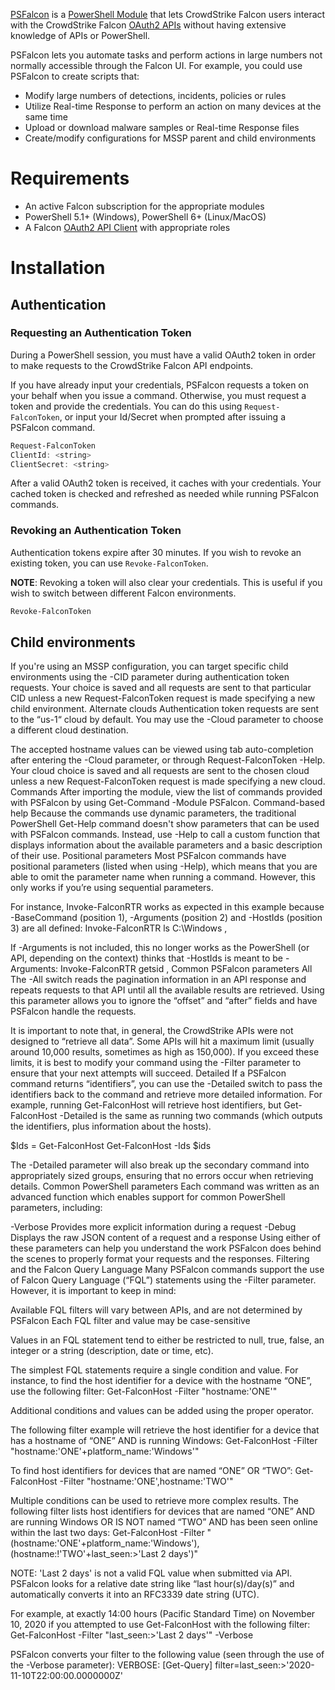 [PSFalcon](https://github.com/crowdstrike/psfalcon) is a [PowerShell Module](https://docs.microsoft.com/en-us/powershell/module/microsoft.powershell.core/about/about_modules?view=powershell-7) that lets CrowdStrike Falcon users interact with the CrowdStrike Falcon [OAuth2 APIs](https://assets.falcon.crowdstrike.com/support/api/swagger.html#/) without having extensive knowledge of APIs or PowerShell.

PSFalcon lets you automate tasks and perform actions in large numbers not normally accessible through the Falcon UI. For example, you could use PSFalcon to create scripts that:

* Modify large numbers of detections, incidents, policies or rules
* Utilize Real-time Response to perform an action on many devices at the same time
* Upload or download malware samples or Real-time Response files
* Create/modify configurations for MSSP parent and child environments

# Requirements

* An active Falcon subscription for the appropriate modules
* PowerShell 5.1+ (Windows), PowerShell 6+ (Linux/MacOS)
* A Falcon [OAuth2 API Client](https://falcon.crowdstrike.com/support/api-clients-and-keys) with appropriate roles

# Installation

## Authentication

### Requesting an Authentication Token
During a PowerShell session, you must have a valid OAuth2 token in order to make requests to the CrowdStrike Falcon API endpoints.

If you have already input your credentials, PSFalcon requests a token on your behalf when you issue a command. Otherwise, you must request a token and provide the credentials. You can do this using `Request-FalconToken`, or input your Id/Secret when prompted after issuing a PSFalcon command.

```powershell
Request-FalconToken
ClientId: <string>
ClientSecret: <string>
```

After a valid OAuth2 token is received, it caches with your credentials. Your cached token is checked and refreshed as needed while running PSFalcon commands.

### Revoking an Authentication Token

Authentication tokens expire after 30 minutes. If you wish to revoke an existing token, you can use `Revoke-FalconToken`.

**NOTE**: Revoking a token will also clear your credentials. This is useful if you wish to switch between different Falcon environments.

```powershell
Revoke-FalconToken
```

## Child environments
If you're using an MSSP configuration, you can target specific child environments using the -CID parameter during authentication token requests. Your choice is saved and all requests are sent to that particular CID unless a new Request-FalconToken request is made specifying a new child environment.
Alternate clouds
Authentication token requests are sent to the “us-1“ cloud by default. You may use the -Cloud parameter to choose a different cloud destination.

The accepted hostname values can be viewed using tab auto-completion after entering the -Cloud parameter, or through Request-FalconToken -Help. Your cloud choice is saved and all requests are sent to the chosen cloud unless a new Request-FalconToken request is made specifying a new cloud.
Commands
After importing the module, view the list of commands provided with PSFalcon by using Get-Command -Module PSFalcon.
Command-based help
Because the commands use dynamic parameters, the traditional PowerShell Get-Help command doesn't show parameters that can be used with PSFalcon commands. Instead, use <command> -Help to call a custom function that displays information about the available parameters and a basic description of their use.
Positional parameters
Most PSFalcon commands have positional parameters (listed when using -Help), which means that you are able to omit the parameter name when running a command. However, this only works if you’re using sequential parameters.

For instance, Invoke-FalconRTR works as expected in this example because -BaseCommand (position 1), -Arguments (position 2) and -HostIds (position 3) are all defined:
Invoke-FalconRTR ls C:\Windows <id>, <id>

If -Arguments is not included, this no longer works as the PowerShell (or API, depending on the context) thinks that -HostIds is meant to be -Arguments:
Invoke-FalconRTR getsid <id>, <id>
Common PSFalcon parameters
All
The -All switch reads the pagination information in an API response and repeats requests to that API until all the available results are retrieved. Using this parameter allows you to ignore the “offset” and “after” fields and have PSFalcon handle the requests.

It is important to note that, in general, the CrowdStrike APIs were not designed to “retrieve all data”. Some APIs will hit a maximum limit (usually around 10,000 results, sometimes as high as 150,000). If you exceed these limits, it is best to modify your command using the -Filter parameter to ensure that your next attempts will succeed.
Detailed
If a PSFalcon command returns “identifiers”, you can use the -Detailed switch to pass the identifiers back to the command and retrieve more detailed information. For example, running Get-FalconHost will retrieve host identifiers, but Get-FalconHost -Detailed is the same as running two commands (which outputs the identifiers, plus information about the hosts).

$Ids = Get-FalconHost
Get-FalconHost -Ids $ids

The -Detailed parameter will also break up the secondary command into appropriately sized groups, ensuring that no errors occur when retrieving details.
Common PowerShell parameters
Each command was written as an advanced function which enables support for common PowerShell parameters, including:

-Verbose	Provides more explicit information during a request
-Debug	Displays the raw JSON content of a request and a response
Using either of these parameters can help you understand the work PSFalcon does behind the scenes to properly format your requests and the responses.
Filtering and the Falcon Query Language
Many PSFalcon commands support the use of Falcon Query Language (“FQL”) statements using the -Filter parameter. However, it is important to keep in mind:

Available FQL filters will vary between APIs, and are not determined by PSFalcon
Each FQL filter and value may be case-sensitive

Values in an FQL statement tend to either be restricted to null, true, false, an integer or a string (description, date or time, etc). 

The simplest FQL statements require a single condition and value. For instance, to find the host identifier for a device with the hostname “ONE”, use the following filter:
Get-FalconHost -Filter "hostname:'ONE'"

Additional conditions and values can be added using the proper operator.

The following filter example will retrieve the host identifier for a device that has a hostname of “ONE” AND is running Windows:
Get-FalconHost -Filter "hostname:'ONE'+platform_name:'Windows'"

To find host identifiers for devices that are named “ONE” OR “TWO”:
Get-FalconHost -Filter "hostname:'ONE',hostname:'TWO'"

Multiple conditions can be used to retrieve more complex results. The following filter lists host identifiers for devices that are named “ONE” AND are running Windows OR IS NOT named “TWO” AND has been seen online within the last two days:
Get-FalconHost -Filter "(hostname:'ONE'+platform_name:'Windows'),(hostname:!'TWO'+last_seen:>'Last 2 days')"

NOTE: 'Last 2 days' is not a valid FQL value when submitted via API. PSFalcon looks for a relative date string like “last <integer> hour(s)/day(s)” and automatically converts it into an RFC3339 date string (UTC).

For example, at exactly 14:00 hours (Pacific Standard Time) on November 10, 2020 if you attempted to use Get-FalconHost with the following filter:
Get-FalconHost -Filter "last_seen:>'Last 2 days'" -Verbose

PSFalcon converts your filter to the following value (seen through the use of the -Verbose parameter):
VERBOSE: [Get-Query] filter=last_seen:>'2020-11-10T22:00:00.0000000Z'
